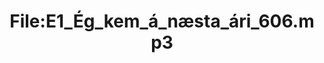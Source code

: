 ---
title: File:E1_Ég_kem_á_næsta_ári_606.mp3
recording of: Ég kem á næsta ári.
reading speed: slow
speaker: E
license: CC0
---
